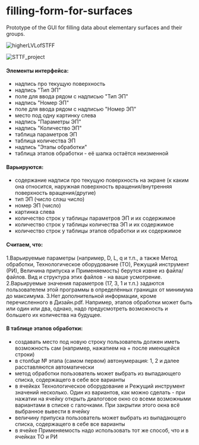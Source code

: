 # filling-form-for-surfaces
Prototype of the GUI for filling data about elementary surfaces and their groups.


![higherLVLofSTFF](https://user-images.githubusercontent.com/45343055/54871612-0093e080-4dc8-11e9-80ab-274f3cbc5d30.jpg)



![STTF_project](https://user-images.githubusercontent.com/45343055/54871605-eeb23d80-4dc7-11e9-8fc0-261da18e3d2d.jpg)


#### Элементы интерфейса:

* надпись про текущую поверхность
* надпись "Тип ЭП"
* поле для ввода рядом с надписью "Тип ЭП"
* надпись "Номер ЭП"
* поле для ввода рядом с надписью "Номер ЭП"
* место под одну картинку слева
* надпись "Параметры ЭП"
* надпись "Количество ЭП"
* таблица параметров ЭП
* таблица количества ЭП
* надпись "Этапы обработки"
* таблица этапов обработки - её шапка остаётся неизменной

#### Варьируются:

* содержание надписи про текущую поверхность на экране (к каким она относится, наружная поверхность вращения/внутренняя поверхность вращения/другие)
* тип ЭП (число слэш число)
* номер ЭП (число)
* картинка слева
* количество строк у таблицы параметров ЭП и их содержимое
* количество строк у таблицы количества ЭП и их содержимое
* количество строк у таблицы этапов обработки и их содержимое

#### Считаем, что:

1.Варьируемые параметры (например, D, L, q и т.п., а также Метод обработки, Технологическое оборудование (ТО), Режущий инструмент (РИ), Величина припуска и Применяемость) берутся извне из файла/файлов. Вид и структура этих файлов - на ваше усмотрение.
2.Варьируемые значения параметров (17, 3, 1 и т.п.) задаются пользователем этой программы в определённых границах от минимума до максимума.
3.Нет дополнительной информации, кроме перечисленного в Дизайн.pdf. Например, этапов обработки может быть или один или два, однако, надо предусмотреть возможность и большего их количества на будущее.

#### В таблице этапов обработки:

* создавать место под новую строку пользователь должен иметь возможность сам (например, нажатием на + после имеющейся строки)
* в столбце № этапа (самом первом) автонумерация: 1, 2 и далее расставляются автоматически
* метод обработки пользователь может выбрать из выпадающего списка, содержащего в себе все варианты
* в ячейках Технологическое оборудование и Режущий инструмент значений несколько. Один из вариантов, как можно сделать - при нажатии на ячейку открыть диалоговое окно со всеми возможными вариантами в списке с галочками. При закрытии этого окна всё выбранное вывести в ячейку
* величину припуска пользователь может выбрать из выпадающего списка, содержащего в себе все варианты
* в ячейке Применяемость надо использовать тот же способ, что и в ячейках ТО и РИ
